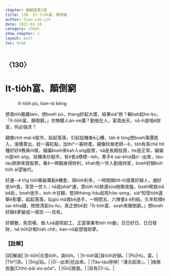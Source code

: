 ```yaml
---
chapter: 鹹酸甜第1冊
title: 130. It-tio̍h富、顛倒窮
author: Siau Lah-jih
date: 2022-01-10
category: chheh
show_chapter: 1
layout: post
toc: true
---
```

  
## 〈130〉
# It-tio̍h富、顛倒窮
>**It-tio̍h pù, tian-tó kêng**
 
想貪to̍h戴雞lam，想boeh pù，thang好起大厝，結果siáⁿ款？輸kah起he-ku，「It-tio̍h富、顛倒窮。」你無聽人án-ne講？勤儉在人，富貴由天，nā m̄是咱ê財富，何必強求？

親像chit-mái ê股市，起起落落，引起投機者ê心糟，ta̍k-ê lóng想boeh落價買入，漲價賣出，趁一寡紅點，加thiⁿ一寡財產。親像阮做老師--ê，to̍h有真chē hit種好好ê教員m̄做，偏偏boeh來kah人sńg股票，nā是長期投資，he是正常，偏偏in是leh sńg，投機來炒股市，有ê會á標標--leh，牽手ê sai-khia錢ó͘--出來，tàu-tàu摻摻來買股票，看ē一暝翻身得財利，khah免一世人勤儉持家，boeh好額koh tio̍h ài望後代。

好運--ê tn̄g tio̍h衝破萬點ê機會，得tio̍h利多，一時間做hit-lō億萬好額人，通好坐leh食，享受一世人；nā是pháiⁿ運，買tio̍h hit款連sòa挫敗收盤，boeh喝救mā bē赴，boeh放手，koh m̄甘願，堅持thèng-hāu起死hôe-seng，siáⁿ知受tio̍h選舉ê影響，起起落落，仙giú mā救bē過手，一時間五、六陣會á ê利純，久年粒積ê sai-khia錢，險險清氣liu-liu，真正想bē到「It-tio̍h富、soah來顛倒窮。」想boeh好額ê夢變成一場空----烏有。

好額散，免怨嘆，做人nā是照起工，正當事業有teh tín動，日日好日，日日發財，ná tio̍h計較hiah  chē，kan-nā妄想發財夢。

### 【註解】

|詞|解說|
|It-tio̍h|合意tio̍h，貪tio̍h。|
|It-tio̍h富|貪tio̍h好額。|
|Pù|Hù，富。|
|Thiⁿ|添。|
|Sńg|玩。|
|Ó͘--出來|挖出來。|
|Tàu-tàu摻摻|『湊合起來』。|
|挫敗收盤|Chhò-pāi siu-pôaⁿ。|
|Giú|挽救。|
|烏有|O͘-iú。|
